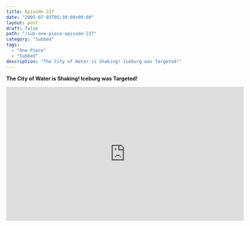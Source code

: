 ```yaml
---
title: Episode 237
date: "2005-07-03T05:30:00+00:00"
layout: post
draft: false
path: "/sub-one-piece-episode-237"
category: "Subbed"
tags:
  - "One Piece"
  - "Subbed"
description: "The City of Water is Shaking! Iceburg was Targeted!"
---
```


**The City of Water is Shaking! Iceburg was Targeted!**

<iframe width="640" height="360" src="https://www.rapidvideo.com/e/FXQH1FHSM9" frameborder="0" marginwidth=0 marginheight=0 scrolling=no allowfullscreen></iframe>

